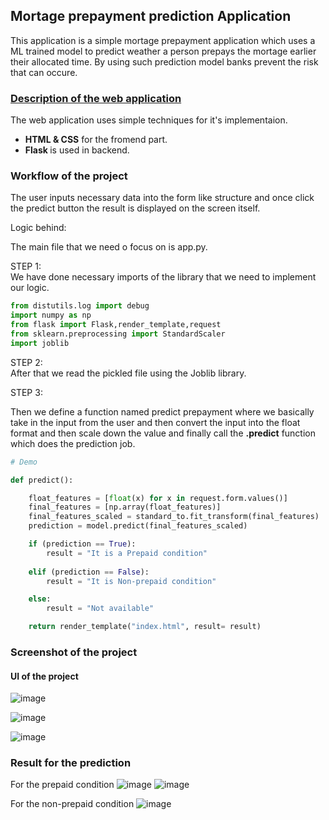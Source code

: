 ## <b>Mortage prepayment prediction Application</b>

This application is a simple mortage prepayment application which uses a ML trained model to predict weather a person prepays the mortage earlier their allocated time. By using such prediction model banks prevent the risk that can occure.

### <u> Description of the web application </u>
The web application uses simple techniques for it's implementaion.

* <b> HTML & CSS</b> for the fromend part.
* <b> Flask </b> is used in backend.


### Workflow of the project

The user inputs necessary data into the form like structure and once click the predict button the result is displayed on the screen itself. 

Logic behind:

The main file that we need o focus on is app.py. 

STEP 1:  
We have done necessary imports of the library that we need to implement our logic.

```python
from distutils.log import debug
import numpy as np
from flask import Flask,render_template,request
from sklearn.preprocessing import StandardScaler
import joblib

```


STEP 2:  
After that we read the pickled file using the Joblib library.

STEP 3:

Then we define a function named predict prepayment where we basically take in the input from the user and then convert the input into the float format and then scale down the value and finally call the <b>.predict</b>  function which does the prediction job.


```python
# Demo

def predict():

    float_features = [float(x) for x in request.form.values()]
    final_features = [np.array(float_features)]
    final_features_scaled = standard_to.fit_transform(final_features)
    prediction = model.predict(final_features_scaled)

    if (prediction == True):
        result = "It is a Prepaid condition"
    
    elif (prediction == False):
        result = "It is Non-prepaid condition"

    else:
        result = "Not available"

    return render_template("index.html", result= result)


```

### Screenshot of the project

#### UI of the project

![image](https://user-images.githubusercontent.com/57294017/152632487-700ded30-d8a4-4fbb-970a-621e81188562.png)


![image](https://user-images.githubusercontent.com/57294017/152632519-f5a1abcb-148a-4d1b-b7d9-dce301012c51.png)

![image](https://user-images.githubusercontent.com/57294017/152632529-c4696a71-0b27-4188-97f0-6fb675cce0d5.png)


### Result for the prediction

For the prepaid condition
![image](https://user-images.githubusercontent.com/57294017/152645973-e8b93c84-473b-4f70-a551-d0b9072e196b.png)
![image](https://user-images.githubusercontent.com/57294017/152646048-98075aac-3961-4d0f-a997-ef2075f79cf7.png)

For the non-prepaid condition
![image](https://user-images.githubusercontent.com/57294017/152646364-cb1398bb-6087-4ace-8a4a-51b8c92541a3.png)


